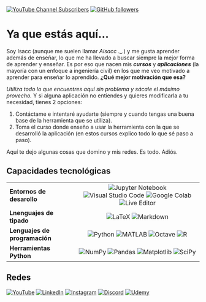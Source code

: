 [![YouTube Channel Subscribers](https://img.shields.io/youtube/channel/subscribers/UCGKAREBRwaA9Ho0bKDcRnZQ)](https://www.youtube.com/@aisacc-me)
[![GitHub followers](https://img.shields.io/github/followers/aisacc)](https://github.com/aisacc)

# Ya que estás aquí...

Soy Isacc (aunque me suelen llamar *Aisacc* ._.) y me gusta aprender además de enseñar, lo que me ha llevado a buscar siempre la mejor forma de aprender y enseñar. Es por eso que nacen mis ***cursos*** y ***aplicaciones*** (la mayoría con un enfoque a ingeniería civil) en los que me veo motivado a aprender para enseñar lo aprendido. **¿Qué mejor motivación que esa?**

*Utiliza todo lo que encuentres aquí sin problema y sácale el máximo provecho.* Y si alguna aplicación no entiendes y quieres modificarla a tu necesidad, tienes 2 opciones:
1. Contáctame e intentaré ayudarte (siempre y cuando tengas una buena base de la herramienta que se utiliza).
2. Toma el curso donde enseño a usar la herramienta con la que se desarrolló la aplicación (en estos cursos explico todo lo que sé paso a paso).

Aquí te dejo algunas cosas que domino y mis redes. Es todo. Adiós.

## Capacidades tecnológicas
|   |   |
|---|:---:|
|__Entornos de desarollo__| ![Jupyter Notebook](https://img.shields.io/badge/Jupyter-F37626.svg?&style=for-the-badge&logo=Jupyter&logoColor=white) ![Visual Studio Code](https://img.shields.io/badge/Visual%20Studio%20Code-0078d7.svg?style=for-the-badge&logo=visual-studio-code&logoColor=white) ![Google Colab](	https://img.shields.io/badge/Colab-F9AB00?style=for-the-badge&logo=googlecolab&color=525252) ![Live Editor](https://img.shields.io/badge/Live%20Editor-orange?style=for-the-badge)|
|__Lnenguajes de tipado__| ![LaTeX](https://img.shields.io/badge/latex-%23008080.svg?style=for-the-badge&logo=latex&logoColor=white) ![Markdown](https://img.shields.io/badge/markdown-%23000000.svg?style=for-the-badge&logo=markdown&logoColor=white) |
|__Lenguajes de programación__| ![Python](https://img.shields.io/badge/python-3670A0?style=for-the-badge&logo=python&logoColor=ffdd54) ![MATLAB](https://img.shields.io/badge/MATLAB-blue?style=for-the-badge) ![Octave](https://img.shields.io/badge/OCTAVE-darkblue?style=for-the-badge&logo=octave&logoColor=fcd683) ![R](https://img.shields.io/badge/r-%23276DC3.svg?style=for-the-badge&logo=r&logoColor=white) |
|__Herramientas Python__| ![NumPy](https://img.shields.io/badge/numpy-%23013243.svg?style=for-the-badge&logo=numpy&logoColor=white) ![Pandas](https://img.shields.io/badge/pandas-%23150458.svg?style=for-the-badge&logo=pandas&logoColor=white) ![Matplotlib](https://img.shields.io/badge/Matplotlib-%23ffffff.svg?style=for-the-badge&logo=Matplotlib&logoColor=black) ![SciPy](https://img.shields.io/badge/SciPy-%230C55A5.svg?style=for-the-badge&logo=scipy&logoColor=%white) |

## Redes
[![YouTube](https://img.shields.io/badge/YouTube-FF0000?style=for-the-badge&logo=youtube&logoColor=white)](https://www.youtube.com/@aisacc-me)
[![LinkedIn](https://img.shields.io/badge/LinkedIn-0077B5?style=for-the-badge&logo=linkedin&logoColor=white)](https://www.linkedin.com/in/isaccalpala/)
[![Instagram](https://img.shields.io/badge/Instagram-E4405F?style=for-the-badge&logo=instagram&logoColor=white)](https://www.instagram.com/aisacc___/)
[![Discord](https://img.shields.io/badge/Discord-5865F2?style=for-the-badge&logo=discord&logoColor=white)](https://discord.com/invite/V6MedeXDkA)
[![Udemy](https://img.shields.io/badge/Udemy-A435F0?style=for-the-badge&logo=Udemy&logoColor=white)](https://www.udemy.com/user/escuela-de-ingenieros/)
